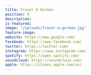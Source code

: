 ```yaml
---
title: Fraser A Gorman
position: 9
description: 
is-featured: 
image: "/uploads/fraser-a-gorman.jpg"
feature-image: 
website: https://www.google.com/
facebook: https://www.facebook.com/
twitter: https://twitter.com/
instagram: https://www.instagram.com/
spotify: https://open.spotify.com/
soundcloud: https://soundcloud.com/
apple: https://itunes.apple.com/us/
---
```



